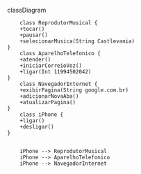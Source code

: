 classDiagram   

        class ReprodutorMusical {
        +tocar()
        +pausar()
        +selecionarMusica(String Castlevania)
    }   
        class AparelhoTelefonico {
        +atender()
        +iniciarCorreioVoz()
        +ligar(Int 11994502042)
    }    
        class NavegadorInternet {
        +exibirPagina(String google.com.br)
        +adicionarNovaAba()
        +atualizarPagina()
    }    
        class iPhone {
        +ligar()
        +desligar()
    }

    
        iPhone --> ReprodutorMusical    
        iPhone --> AparelhoTelefonico    
        iPhone --> NavegadorInternet
